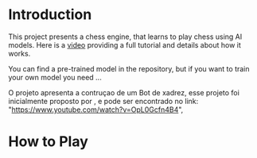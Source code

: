# Introduction

This project presents a chess engine, that learns to play chess using AI models. Here is a [video]("https://www.youtube.com/watch?v=OpL0Gcfn4B4") providing a full tutorial and details about how it works.

You can find a pre-trained model in the repository, but if you want to train your own model you need ...

O projeto apresenta a contruçao de um Bot de xadrez, esse projeto foi inicialmente proposto por , e pode ser encontrado no link: "https://www.youtube.com/watch?v=OpL0Gcfn4B4", 


# How to Play


